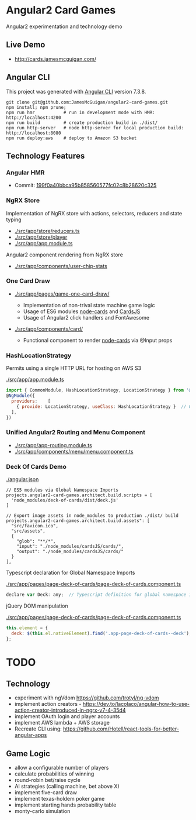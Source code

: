# Angular2 Card Games

Angular2 experimentation and technology demo

## Live Demo
- http://cards.jamesmcguigan.com/

## Angular CLI
This project was generated with [Angular CLI](https://github.com/angular/angular-cli) version 7.3.8.
```
git clone git@github.com:JamesMcGuigan/angular2-card-games.git
npm install; npm prune;
npm run hmr           # run in development mode with HMR:  http://localhost:4200  
npm run build         # create production build in ./dist/
npm run http-server   # node http-server for local production build: http://localhost:8080
npm run deploy:aws    # deploy to Amazon S3 bucket
```

## Technology Features


### Angular HMR
- Commit: [199f0a40bbca95b858560577fc02c8b28620c325](https://github.com/JamesMcGuigan/angular2-card-games/commit/199f0a40bbca95b858560577fc02c8b28620c325)


### NgRX Store

Implementation of NgRX store with actions, selectors, reducers and state typing
- [./src/app/store/reducers.ts]()
- [./src/app/store/player]()
- [./src/app/app.module.ts]()

Angular2 component rendering from NgRX store      
- [./src/app/components/user-chip-stats]()

### One Card Draw

- [./src/app/pages/game-one-card-draw/]()
  - Implementation of non-trival state machine game logic
  - Usage of ES6 modules [node-cards](http://kbjr.github.io/node-cards/) and [CardsJS](http://richardschneider.github.io/cardsJS/)
  - Usage of Angular2 click handlers and FontAwesome

- [./src/app/components/card/]()
  - Functional component to render [node-cards](http://kbjr.github.io/node-cards/) via @Input props   


### HashLocationStrategy 

Permits using a single HTTP URL for hosting on AWS S3
 
[./src/app/app.module.ts]()
```javascript
import { CommonModule, HashLocationStrategy, LocationStrategy } from '@angular/common';
@NgModule({
  providers:    [
    { provide: LocationStrategy, useClass: HashLocationStrategy }  // OR: app-routing.module.ts: RouterModule.forRoot(routes, { useHash: true }),
  ],
})
```

### Unified Angular2 Routing and Menu Component
- [./src/app/app-routing.module.ts]()
- [./src/app/components/menu/menu.component.ts]()


### Deck Of Cards Demo

[./angular.json]() 
```
// ES5 modules via Global Namespace Imports
projects.angular2-card-games.architect.build.scripts = [ 
  'node_modules/deck-of-cards/dist/deck.js' 
]

// Export image assets in node_modules to production ./dist/ build
projects.angular2-card-games.architect.build.assets": [
  "src/favicon.ico",
  "src/assets",
  {
    "glob": "**/*",
    "input": "./node_modules/cardsJS/cards/",
    "output": "./node_modules/cardsJS/cards/"
  }
],
```

Typescript declaration for Global Namespace Imports

[./src/app/pages/page-deck-of-cards/page-deck-of-cards.component.ts]() 
```javascript 
declare var Deck: any;  // Typescript definition for global namespace import
```


jQuery DOM manipulation

[./src/app/pages/page-deck-of-cards/page-deck-of-cards.component.ts]()
```javascript
this.element = {
  deck: $(this.el.nativeElement).find('.app-page-deck-of-cards--deck'),
};
```


# TODO

## Technology
  - experiment with ngVdom https://github.com/trotyl/ng-vdom
  - implement action creators - https://dev.to/lacolaco/angular-how-to-use-action-creator-introduced-in-ngrx-v7-4-35d4
  - implement OAuth login and player accounts
  - implement AWS lambda + AWS storage
  - Recreate CLI using: https://github.com/Hotell/react-tools-for-better-angular-apps
    
## Game Logic
  - allow a configurable number of players
  - calculate probabilities of winning
  - round-robin bet/raise cycle
  - AI strategies (calling machine, bet above X)
  - implement five-card draw 
  - implement texas-holdem poker game
  - implement starting hands probability table
  - monty-carlo simulation     
